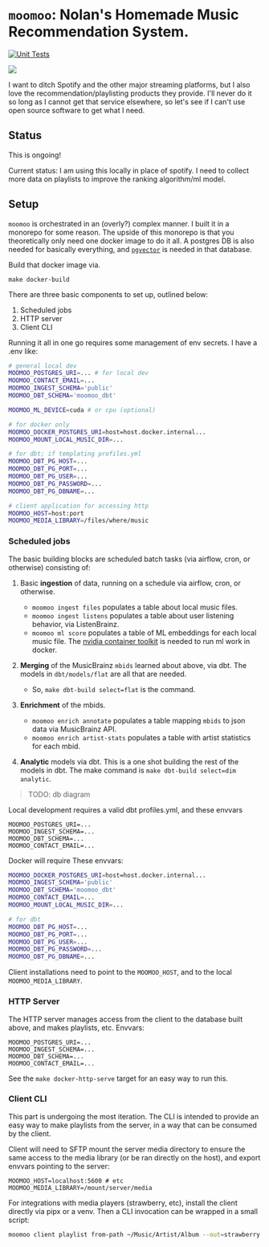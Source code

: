 # `moomoo`: Nolan's Homemade Music Recommendation System.

[![Unit Tests](https://github.com/nolanbconaway/moomoo/actions/workflows/push.yml/badge.svg)](https://github.com/nolanbconaway/moomoo/actions/workflows/push.yml)

![](https://archives.bulbagarden.net/media/upload/5/5f/MooMoo_Farm_anime.png)

I want to ditch Spotify and the other major streaming platforms, but I also love the recommendation/playlisting products they provide.
I'll never do it so long as I cannot get that service elsewhere, so let's see if I can't use open source software to get what I need.

## Status

This is ongoing! 

Current status: I am using this locally in place of spotify. I need to collect more data on playlists to improve the ranking algorithm/ml model.

## Setup

`moomoo` is orchestrated in an (overly?) complex manner. I built it in a monorepo for some reason. The upside of this monorepo is that you theoretically only need one docker image to do it all. A postgres DB is also needed for basically everything, and [`pgvector`](https://github.com/pgvector/pgvector) is needed in that database.

Build that docker image via.

```
make docker-build
```

There are three basic components to set up, outlined below:

1. Scheduled jobs
2. HTTP server
3. Client CLI

Running it all in one go requires some management of env secrets. I have a .env like:

```sh
# general local dev
MOOMOO_POSTGRES_URI=... # for local dev
MOOMOO_CONTACT_EMAIL=...
MOOMOO_INGEST_SCHEMA='public'
MOOMOO_DBT_SCHEMA='moomoo_dbt'

MOOMOO_ML_DEVICE=cuda # or cpu (optional)

# for docker only
MOOMOO_DOCKER_POSTGRES_URI=host=host.docker.internal...
MOOMOO_MOUNT_LOCAL_MUSIC_DIR=...

# for dbt; if templating profiles.yml
MOOMOO_DBT_PG_HOST=...
MOOMOO_DBT_PG_PORT=...
MOOMOO_DBT_PG_USER=...
MOOMOO_DBT_PG_PASSWORD=...
MOOMOO_DBT_PG_DBNAME=...

# client application for accessing http
MOOMOO_HOST=host:port
MOOMOO_MEDIA_LIBRARY=/files/where/music
```

### Scheduled jobs

The basic building blocks are scheduled batch tasks (via airflow, cron, or otherwise) consisting of:

1. Basic **ingestion** of data, running on a schedule via airflow, cron, or otherwise.
    - `moomoo ingest files` populates a table about local music files.
    - `moomoo ingest listens` populates a table about user listening behavior, via ListenBrainz.
    - `moomoo ml score` populates a table of ML embeddings for each local music file. The [nvidia container toolkit](https://docs.nvidia.com/datacenter/cloud-native/container-toolkit/latest/user-guide.html) is needed to run ml work in docker.


2. **Merging** of the MusicBrainz `mbids` learned about above, via dbt. The models in `dbt/models/flat` are all that are needed.
    - So, `make dbt-build select=flat` is the command.

3. **Enrichment** of the mbids.
    - `moomoo enrich annotate` populates a table mapping `mbids` to json data via MusicBrainz API.
    - `moomoo enrich artist-stats` populates a table with artist statistics for each mbid.

4. **Analytic** models via dbt. This is a one shot building the rest of the models in dbt. The make command is `make dbt-build select=dim analytic`.

> TODO: db diagram

Local development requires a valid dbt profiles.yml, and these envvars

```
MOOMOO_POSTGRES_URI=...
MOOMOO_INGEST_SCHEMA=...
MOOMOO_DBT_SCHEMA=...
MOOMOO_CONTACT_EMAIL=...
```

Docker will require These envvars:

```sh
MOOMOO_DOCKER_POSTGRES_URI=host=host.docker.internal...
MOOMOO_INGEST_SCHEMA='public'
MOOMOO_DBT_SCHEMA='moomoo_dbt'
MOOMOO_CONTACT_EMAIL=...
MOOMOO_MOUNT_LOCAL_MUSIC_DIR=...

# for dbt
MOOMOO_DBT_PG_HOST=...
MOOMOO_DBT_PG_PORT=...
MOOMOO_DBT_PG_USER=...
MOOMOO_DBT_PG_PASSWORD=...
MOOMOO_DBT_PG_DBNAME=...
```

Client installations need to point to the `MOOMOO_HOST`, and to the local `MOOMOO_MEDIA_LIBRARY`.

### HTTP Server

The HTTP server manages access from the client to the database built above, and makes playlists, etc. Envvars:

```
MOOMOO_POSTGRES_URI=...
MOOMOO_INGEST_SCHEMA=...
MOOMOO_DBT_SCHEMA=...
MOOMOO_CONTACT_EMAIL=...
```

See the `make docker-http-serve` target for an easy way to run this.

### Client CLI

This part is undergoing the most iteration. The CLI is intended to provide an easy way to make playlists from the server, in a way that can be consumed by the client.

Client will need to SFTP mount the server media directory to ensure the same access to the media library (or be ran directly on the host), and export envvars pointing to the server:

```
MOOMOO_HOST=localhost:5600 # etc
MOOMOO_MEDIA_LIBRARY=/mount/server/media
```

For integrations with media players (strawberry, etc), install the client directly via pipx or a venv. Then a CLI invocation can be wrapped in a small script:

```sh
moomoo client playlist from-path ~/Music/Artist/Album --out=strawberry
```


